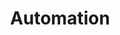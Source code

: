 ---
layout: sub-service
order: 1
title: "Automation"
parent: "Digital Strategy and Technology"
description: "SLKone's Automation services streamline your business processes, enhancing efficiency, reducing costs, and improving consistency through intelligent automation solutions."
intro: "[Introductory text from Siteplanning-SLKone.md aligned with Automation.]"
approach: "We evaluate your existing processes to identify automation opportunities that align with your business goals. Leveraging state-of-the-art technologies like Robotic Process Automation (RPA) and intelligent workflows, we implement solutions that transform your operations for greater efficiency and reliability."
focus_areas:
  - title: "Process Assessment"
    content: "Analyze your current business processes to identify areas ripe for automation and efficiency gains."
  - title: "Automation Strategy Development"
    content: "Create a comprehensive automation strategy that aligns with your organizational objectives and maximizes ROI."
  - title: "RPA Implementation"
    content: "Design, develop, and deploy Robotic Process Automation solutions to handle repetitive and time-consuming tasks."
  - title: "Intelligent Workflows"
    content: "Integrate machine learning and AI to create smart workflows that adapt and improve over time."
  - title: "Automation Performance Monitoring"
    content: "Establish metrics and monitoring systems to ensure your automation solutions deliver sustained performance and value."
why_choose:
  - "Comprehensive Automation Expertise"
  - "Tailored Automation Solutions"
  - "Proven ROI through Cost Reduction and Efficiency"
  - "Seamless Integration with Existing Systems"
  - "Continuous Support and Optimization"
cta: "Contact us to explore how our Automation services can transform your business processes and drive operational excellence."
---